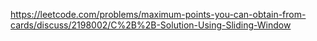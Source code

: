 https://leetcode.com/problems/maximum-points-you-can-obtain-from-cards/discuss/2198002/C%2B%2B-Solution-Using-Sliding-Window